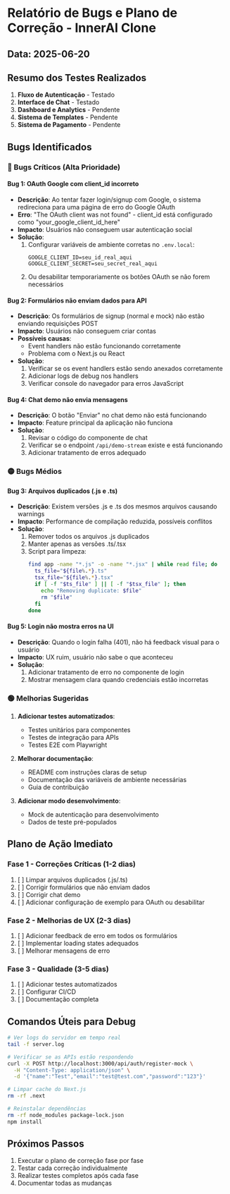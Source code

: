 # Relatório de Bugs e Plano de Correção - InnerAI Clone

## Data: 2025-06-20

## Resumo dos Testes Realizados

1. **Fluxo de Autenticação** - Testado
2. **Interface de Chat** - Testado
3. **Dashboard e Analytics** - Pendente
4. **Sistema de Templates** - Pendente
5. **Sistema de Pagamento** - Pendente

## Bugs Identificados

### 🔴 Bugs Críticos (Alta Prioridade)

#### Bug 1: OAuth Google com client_id incorreto
- **Descrição**: Ao tentar fazer login/signup com Google, o sistema redireciona para uma página de erro do Google OAuth
- **Erro**: "The OAuth client was not found" - client_id está configurado como "your_google_client_id_here"
- **Impacto**: Usuários não conseguem usar autenticação social
- **Solução**: 
  1. Configurar variáveis de ambiente corretas no `.env.local`:
     ```
     GOOGLE_CLIENT_ID=seu_id_real_aqui
     GOOGLE_CLIENT_SECRET=seu_secret_real_aqui
     ```
  2. Ou desabilitar temporariamente os botões OAuth se não forem necessários

#### Bug 2: Formulários não enviam dados para API
- **Descrição**: Os formulários de signup (normal e mock) não estão enviando requisições POST
- **Impacto**: Usuários não conseguem criar contas
- **Possíveis causas**:
  - Event handlers não estão funcionando corretamente
  - Problema com o Next.js ou React
- **Solução**:
  1. Verificar se os event handlers estão sendo anexados corretamente
  2. Adicionar logs de debug nos handlers
  3. Verificar console do navegador para erros JavaScript

#### Bug 4: Chat demo não envia mensagens
- **Descrição**: O botão "Enviar" no chat demo não está funcionando
- **Impacto**: Feature principal da aplicação não funciona
- **Solução**:
  1. Revisar o código do componente de chat
  2. Verificar se o endpoint `/api/demo-stream` existe e está funcionando
  3. Adicionar tratamento de erros adequado

### 🟡 Bugs Médios

#### Bug 3: Arquivos duplicados (.js e .ts)
- **Descrição**: Existem versões .js e .ts dos mesmos arquivos causando warnings
- **Impacto**: Performance de compilação reduzida, possíveis conflitos
- **Solução**:
  1. Remover todos os arquivos .js duplicados
  2. Manter apenas as versões .ts/.tsx
  3. Script para limpeza:
     ```bash
     find app -name "*.js" -o -name "*.jsx" | while read file; do
       ts_file="${file%.*}.ts"
       tsx_file="${file%.*}.tsx"
       if [ -f "$ts_file" ] || [ -f "$tsx_file" ]; then
         echo "Removing duplicate: $file"
         rm "$file"
       fi
     done
     ```

#### Bug 5: Login não mostra erros na UI
- **Descrição**: Quando o login falha (401), não há feedback visual para o usuário
- **Impacto**: UX ruim, usuário não sabe o que aconteceu
- **Solução**:
  1. Adicionar tratamento de erro no componente de login
  2. Mostrar mensagem clara quando credenciais estão incorretas

### 🟢 Melhorias Sugeridas

1. **Adicionar testes automatizados**:
   - Testes unitários para componentes
   - Testes de integração para APIs
   - Testes E2E com Playwright

2. **Melhorar documentação**:
   - README com instruções claras de setup
   - Documentação das variáveis de ambiente necessárias
   - Guia de contribuição

3. **Adicionar modo desenvolvimento**:
   - Mock de autenticação para desenvolvimento
   - Dados de teste pré-populados

## Plano de Ação Imediato

### Fase 1 - Correções Críticas (1-2 dias)
1. [ ] Limpar arquivos duplicados (.js/.ts)
2. [ ] Corrigir formulários que não enviam dados
3. [ ] Corrigir chat demo
4. [ ] Adicionar configuração de exemplo para OAuth ou desabilitar

### Fase 2 - Melhorias de UX (2-3 dias)
1. [ ] Adicionar feedback de erro em todos os formulários
2. [ ] Implementar loading states adequados
3. [ ] Melhorar mensagens de erro

### Fase 3 - Qualidade (3-5 dias)
1. [ ] Adicionar testes automatizados
2. [ ] Configurar CI/CD
3. [ ] Documentação completa

## Comandos Úteis para Debug

```bash
# Ver logs do servidor em tempo real
tail -f server.log

# Verificar se as APIs estão respondendo
curl -X POST http://localhost:3000/api/auth/register-mock \
  -H "Content-Type: application/json" \
  -d '{"name":"Test","email":"test@test.com","password":"123"}'

# Limpar cache do Next.js
rm -rf .next

# Reinstalar dependências
rm -rf node_modules package-lock.json
npm install
```

## Próximos Passos

1. Executar o plano de correção fase por fase
2. Testar cada correção individualmente
3. Realizar testes completos após cada fase
4. Documentar todas as mudanças